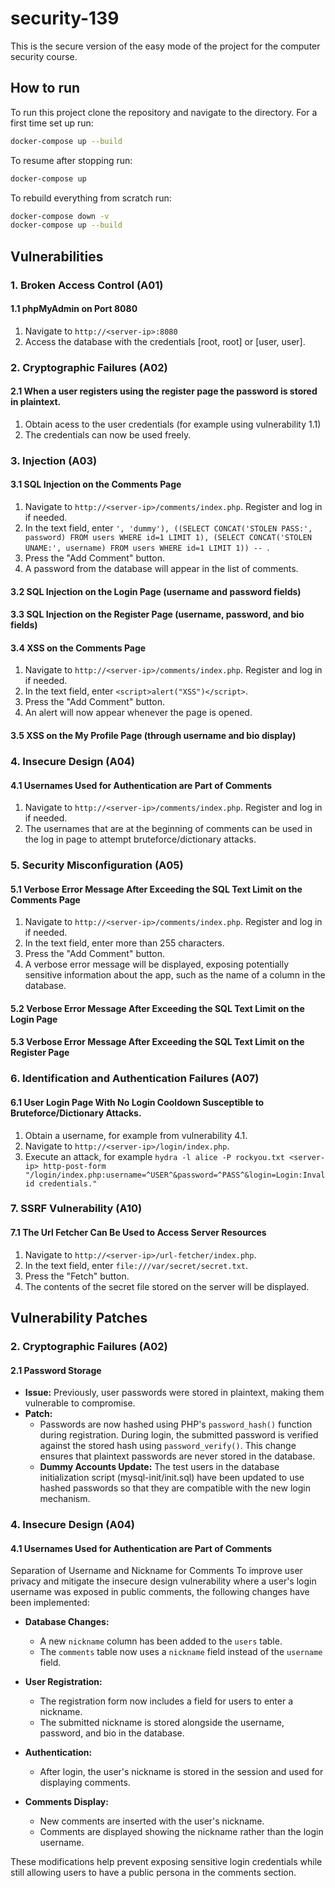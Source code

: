 # security-139
This is the secure version of the easy mode of the project for the computer security course.

## How to run
To run this project clone the repository and navigate to the directory. For a first time set up run:
```bash
docker-compose up --build
```

To resume after stopping run:
```bash
docker-compose up
```

To rebuild everything from scratch run:
```bash
docker-compose down -v
docker-compose up --build
```

## Vulnerabilities

### 1. Broken Access Control (A01)
#### 1.1 phpMyAdmin on Port 8080
1. Navigate to `http://<server-ip>:8080`
2. Access the database with the credentials [root, root] or [user, user].

### 2. Cryptographic Failures (A02)
#### 2.1 When a user registers using the register page the password is stored in plaintext.
1. Obtain acess to the user credentials (for example using vulnerability 1.1)
2. The credentials can now be used freely.

### 3. Injection (A03)
#### 3.1 SQL Injection on the Comments Page
1. Navigate to `http://<server-ip>/comments/index.php`. Register and log in if needed.
2. In the text field, enter `', 'dummy'), ((SELECT CONCAT('STOLEN PASS:', password) FROM users WHERE id=1 LIMIT 1), (SELECT CONCAT('STOLEN UNAME:', username) FROM users WHERE id=1 LIMIT 1)) -- `.
3. Press the "Add Comment" button.
4. A password from the database will appear in the list of comments.
#### 3.2 SQL Injection on the Login Page (username and password fields)
#### 3.3 SQL Injection on the Register Page (username, password, and bio fields)

#### 3.4 XSS on the Comments Page
1. Navigate to `http://<server-ip>/comments/index.php`. Register and log in if needed.
2. In the text field, enter `<script>alert("XSS")</script>`.
3. Press the "Add Comment" button.
4. An alert will now appear whenever the page is opened.
#### 3.5 XSS on the My Profile Page (through username and bio display)

### 4. Insecure Design (A04)
#### 4.1 Usernames Used for Authentication are Part of Comments
1. Navigate to `http://<server-ip>/comments/index.php`. Register and log in if needed.
2. The usernames that are at the beginning of comments can be used in the log in page to attempt bruteforce/dictionary attacks.

### 5. Security Misconfiguration (A05)
#### 5.1 Verbose Error Message After Exceeding the SQL Text Limit on the Comments Page
1. Navigate to `http://<server-ip>/comments/index.php`. Register and log in if needed.
2. In the text field, enter more than 255 characters.
3. Press the "Add Comment" button.
4. A verbose error message will be displayed, exposing potentially sensitive information about the app, such as the name of a column in the database.
#### 5.2 Verbose Error Message After Exceeding the SQL Text Limit on the Login Page
#### 5.3 Verbose Error Message After Exceeding the SQL Text Limit on the Register Page

### 6. Identification and Authentication Failures (A07)
#### 6.1 User Login Page With No Login Cooldown Susceptible to Bruteforce/Dictionary Attacks.
1. Obtain a username, for example from vulnerability 4.1.
2. Navigate to `http://<server-ip>/login/index.php`.
3. Execute an attack, for example `hydra -l alice -P rockyou.txt <server-ip> http-post-form "/login/index.php:username=^USER^&password=^PASS^&login=Login:Invalid credentials."`

### 7. SSRF Vulnerability (A10)
#### 7.1 The Url Fetcher Can Be Used to Access Server Resources
1. Navigate to `http://<server-ip>/url-fetcher/index.php`.
2. In the text field, enter `file:///var/secret/secret.txt`.
3. Press the "Fetch" button.
4. The contents of the secret file stored on the server will be displayed.

## Vulnerability Patches

### 2. Cryptographic Failures (A02)
#### 2.1 Password Storage
- **Issue:** Previously, user passwords were stored in plaintext, making them vulnerable to compromise.
- **Patch:** 
  - Passwords are now hashed using PHP's `password_hash()` function during registration. During login, the submitted password is verified against the stored hash using `password_verify()`. This change ensures that plaintext passwords are never stored in the database.
  - **Dummy Accounts Update:** The test users in the database initialization script (mysql-init/init.sql) have been updated to use hashed passwords so that they are compatible with the new login mechanism.

### 4. Insecure Design (A04)
#### 4.1 Usernames Used for Authentication are Part of Comments
Separation of Username and Nickname for Comments
To improve user privacy and mitigate the insecure design vulnerability where a user's login username was exposed in public comments, the following changes have been implemented:
- **Database Changes:**
  - A new `nickname` column has been added to the `users` table.
  - The `comments` table now uses a `nickname` field instead of the `username` field.
  
- **User Registration:**
  - The registration form now includes a field for users to enter a nickname.
  - The submitted nickname is stored alongside the username, password, and bio in the database.

- **Authentication:**
  - After login, the user's nickname is stored in the session and used for displaying comments.

- **Comments Display:**
  - New comments are inserted with the user's nickname.
  - Comments are displayed showing the nickname rather than the login username.

These modifications help prevent exposing sensitive login credentials while still allowing users to have a public persona in the comments section.
